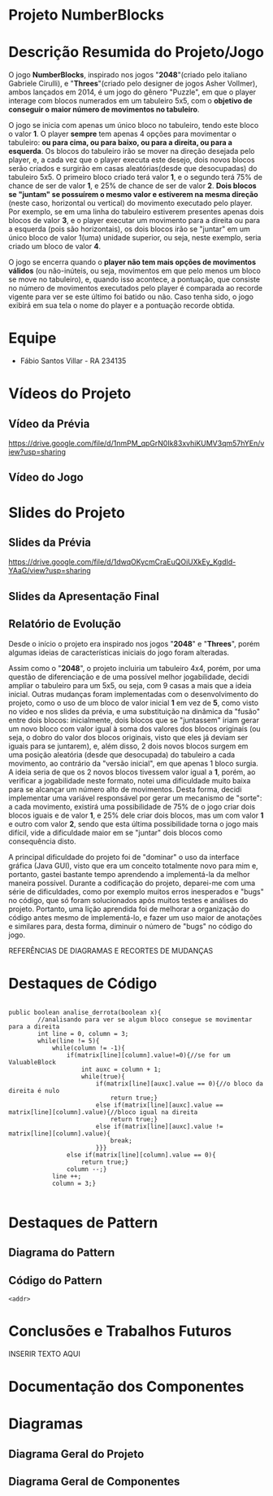 # Projeto NumberBlocks

# Descrição Resumida do Projeto/Jogo

  O jogo **NumberBlocks**, inspirado nos jogos "**2048**"(criado pelo italiano Gabriele Cirulli), e "**Threes**"(criado pelo designer de jogos Asher Vollmer), ambos lançados em 
2014, é um jogo do gênero "Puzzle", em que o player interage com blocos numerados em um tabuleiro 5x5, com o **objetivo de conseguir o maior número de movimentos no tabuleiro**. 

  O jogo se inicia com apenas um único bloco no tabuleiro, tendo este bloco o valor **1**. O player **sempre** tem apenas 4 opções para movimentar o tabuleiro: **ou para cima,
ou para baixo, ou para a direita, ou para a esquerda**. Os blocos do tabuleiro irão se mover na direção desejada pelo player, e, a cada vez que o player executa este desejo,
dois novos blocos serão criados e surgirão em casas aleatórias(desde que desocupadas) do tabuleiro 5x5. O primeiro bloco criado terá valor **1**, e o segundo terá 75% de chance
de ser de valor **1**, e 25% de chance de ser de valor **2**. **Dois blocos se "juntam" se possuírem o mesmo valor e estiverem na mesma direção** (neste caso, horizontal ou 
vertical) do movimento executado pelo player. Por exemplo, se em uma linha do tabuleiro estiverem presentes apenas dois blocos de valor **3**, e o player executar um movimento
para a direita ou para a esquerda (pois são horizontais), os dois blocos irão se "juntar" em um único bloco de valor 1(uma) unidade superior, ou seja, neste exemplo, seria 
criado um bloco de valor **4**. 

  O jogo se encerra quando o **player não tem mais opções de movimentos válidos** (ou não-inúteis, ou seja, movimentos em que pelo menos um bloco se move no tabuleiro), e,
quando isso acontece, a pontuação, que consiste no número de movimentos executados pelo player é comparada ao recorde vigente para ver se este último foi batido ou não. Caso
tenha sido, o jogo exibirá em sua tela o nome do player e a pontuação recorde obtida.

# Equipe

* Fábio Santos Villar - RA 234135

# Vídeos do Projeto

## Vídeo da Prévia

https://drive.google.com/file/d/1nmPM_qpGrN0Ik83xvhiKUMV3qm57hYEn/view?usp=sharing

## Vídeo do Jogo

# Slides do Projeto

## Slides da Prévia

https://drive.google.com/file/d/1dwqOKycmCraEuQOiUXkEy_KgdId-YAaG/view?usp=sharing

## Slides da Apresentação Final

## Relatório de Evolução

Desde o início o projeto era inspirado nos jogos "**2048**" e "**Threes**", porém algumas ideias de características iniciais do jogo foram alteradas. 

Assim como o "**2048**", o projeto incluiria um tabuleiro 4x4, porém, por uma questão de diferenciação e de uma possível melhor jogabilidade, decidi ampliar o tabuleiro 
para um 5x5, ou seja, com 9 casas a mais que a ideia inicial. Outras mudanças foram implementadas com o desenvolvimento do projeto, como o uso de um bloco de valor inicial
**1** em vez de **5**, como visto no vídeo e nos slides da prévia, e uma substituição na dinâmica da "fusão" entre dois blocos: inicialmente, dois blocos que se "juntassem"
iriam gerar um novo bloco com valor igual à soma dos valores dos blocos originais (ou seja, o dobro do valor dos blocos originais, visto que eles já deviam ser iguais para
se juntarem), e, além disso, 2 dois novos blocos surgem em uma posição aleatória (desde que desocupada) do tabuleiro a cada movimento, ao contrário da "versão inicial", em que
apenas 1 bloco surgia. A ideia seria de que os 2 novos blocos tivessem valor igual a **1**, porém, ao verificar a jogabilidade neste formato, notei uma dificuldade muito baixa
para se alcançar um número alto de movimentos. Desta forma, decidi implementar uma variável responsável por gerar um mecanismo de "sorte": a cada movimento, existirá uma 
possibilidade de 75% de o jogo criar dois blocos iguais e de valor **1**, e 25% dele criar dois blocos, mas um com valor **1** e outro com valor **2**, sendo que esta última
possibilidade torna o jogo mais difícil, vide a dificuldade maior em se "juntar" dois blocos como consequência disto.

A principal dificuldade do projeto foi de "dominar" o uso da interface gráfica (Java GUI), visto que era um conceito totalmente novo para mim e, portanto, gastei bastante tempo
aprendendo a implementá-la da melhor maneira possível. Durante a codificação do projeto, deparei-me com uma série de dificuldades, como por exemplo muitos erros inesperados e
"bugs" no código, que só foram solucionados após muitos testes e análises do projeto. Portanto, uma lição aprendida foi de melhorar a organização do código antes mesmo de 
implementá-lo, e fazer um uso maior de anotações e similares para, desta forma, diminuir o número de "bugs" no código do jogo. 

REFERÊNCIAS DE DIAGRAMAS E RECORTES DE MUDANÇAS


# Destaques de Código

```

public boolean analise_derrota(boolean x){
        //analisando para ver se algum bloco consegue se movimentar para a direita
        int line = 0, column = 3;
        while(line != 5){
            while(column != -1){
                if(matrix[line][column].value!=0){//se for um ValuableBlock
                    int auxc = column + 1;
                    while(true){
                        if(matrix[line][auxc].value == 0){//o bloco da direita é nulo
                            return true;}
                        else if(matrix[line][auxc].value == matrix[line][column].value){//bloco igual na direita
                            return true;}
                        else if(matrix[line][auxc].value != matrix[line][column].value){
                            break;
                        }}}
                else if(matrix[line][column].value == 0){
                    return true;}
                column --;}
            line ++;
            column = 3;}
            
```

# Destaques de Pattern

## Diagrama do Pattern

## Código do Pattern

`<addr>`

# Conclusões e Trabalhos Futuros

INSERIR TEXTO AQUI

# Documentação dos Componentes

# Diagramas

## Diagrama Geral do Projeto

## Diagrama Geral de Componentes

